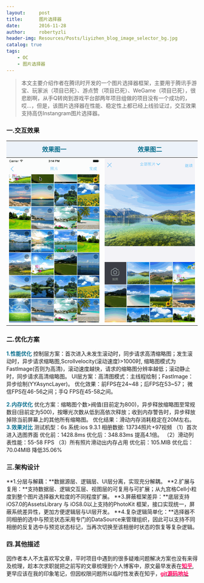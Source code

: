 ```yaml
---
layout:     post
title:      图片选择器 
date:       2016-11-28
author:     robertyzli
header-img: Resources/Posts/liyizhen_blog_image_selector_bg.jpg
catalog: true
tags:
    - OC
    - 图片选择器
---
```


<style>
  table {
      width: 100%; /*表格宽度*/
      border-collapse: collapse; /*使用单一线条的边框*/
      empty-cells: show; /*单元格无内容依旧绘制边框*/
  }
	
  table th,td {
    height: 35px; /*统一每一行的默认高度*/
  }
	
  table th {
      font-weight: bold; /*加粗*/
      text-align: center !important; /*内容居中，加上 !important 避免被 Markdown 样式覆盖*/
      white-space: nowrap; /*表头内容强制在一行显示*/
      font-size:16px;font-family:"Times New Roman", Times, serif !important;
      background: #ECF2F9; /*背景色*/
      color:#0F7290;
  }
  
   table td {
      text-align: center !important; /*内容居中，加上 !important 避免被 Markdown 样式覆盖*/
      font-size:14px;font-family:"Times New Roman", Times, serif !important;
  }
	
  /* 隔行变色 */
  table tbody tr:nth-child(2n) {
      background: #F4F7FB; 
  }
  /* 悬浮变色 */
  /*table tr:hover {
      background: #B2B2B2; 
  }*/
	
  /* 首列不换行 */
  table td:nth-child(1) {
      white-space: nowrap; 
  }
  /* 指定列宽度 */
  /*table th:nth-of-type(2) {
    	width: 200px;
     white-space: nowrap;
  }*/
  </style>  

> 本文主要介绍作者在腾讯时开发的一个图片选择器框架，主要用于腾讯手游宝、玩家派（项目已死）、游点赞（项目已死）、WeGame（项目已死），很悲剧啊，从手Q转岗到游戏平台部两年项目组做的项目没有一个成功的，哎...，但是，该图片选择器在性能、稳定性上都已经上线验证过，交互效果支持高仿Instangram图片选择器。

### 一.交互效果
<table>
    <thead>
        <tr>
            <th>效果图一</th>
            <th>效果图二</th>
        </tr>
    </thead>
    <tbody>
        <tr>
            <td><img src="/Resources/Posts/liyizhen_blog_image_selector_demo1.gif"/></td>
            <td><img src="/Resources/Posts/liyizhen_blog_image_selector_demo2.gif"/></td>
        </tr>
    </tbody>
</table>

### 二.优化方案
**<font style="color:#0F7290">1.性能优化</font>** 
控制层方案：首次进入未发生滚动时，同步请求高清缩略图；发生滚动时，异步请求缩略图,Scrollvelocity(滚动速度)>1000时, 缩略图模式为FastImage(否则为高清)，滚动速度越快，请求的缩略图分辨率越低；滚动静止时，同步请求高清缩略图。
UI层方案：高清图模式：主线程绘制；FastImage：异步绘制(YYAsyncLayer)。
优化效果：前FPS在24~48；后FPS在53~57；  微信FPS在46-56之间；手Q FPS在45-58之间。

**<font style="color:#0F7290">2.内存优化</font>** 
优化方案：缩略图个数>阀值(目前定为800)，异步释放缩略图至常规数目(目前定为500)，按曝光次数从低到高依次释放；收到内存警告时，异步释放掉除当前屏幕上的其他所有缩略图。
优化结果：滑动内存消耗稳定在20M左右。
**<font style="color:#0F7290">3.效果对比</font>** 
测试机型：6s 系统:ios 9.3.1 相册数据: 13734照片+97视频
（1）首次进入选图界面 优化前：1428.8ms 优化后：348.83ms 提高4.1倍。
（2）滑动列表性能：55-58 FPS
（3）所有照片滑动出内存占用 优化前：105.MIB 优化后：70.04MIB 降低35.06%

### 三.架构设计
**<font style="color:#18191B">1.分层与解藕：</font>**数据源层、逻辑层、UI层分离，实现充分解耦。
**<font style="color:#18191B">2.扩展与复用：</font>**支持数据层、逻辑交互层、视图层的可复用与可扩展；从九宫格Cell小粒度到整个图片选择器大粒度的不同程度扩展。
**<font style="color:#18191B">3.屏蔽框架差异：</font>**底层支持iOS7.0的AssetsLibrary 与 iOS8.0以上支持的PhotoKit 框架，接口实现统一，屏蔽系统差异性，更加方便逻辑层与UI层开发。
**<font style="color:#18191B">4.复杂逻辑简单化：</font>**选择器不同相册的选中与预览状态采用专门的DataSource来管理组织，因此可以支持不同相册的反复选中与预览状态标记，当再次切换至该相册时状态的恢复等复杂逻辑。

### 四.其他描述
因作者本人不太喜欢写文章，平时项目中遇到的很多疑难问题解决方案也没有来得及梳理，趁本次求职就把之前写的文章梳理到个人博客中，原文最早发表在[**<font style="color:#FF005D">知乎</font>**](https://zhuanlan.zhihu.com/p/35030850),更早应该在我的印象笔记，但因权限问题所以临时性发表在知乎，[**<font style="color:#FF005D">git源码地址</font>**](https://github.com/scutliyizhen/LYZMediaFilesSelector)









